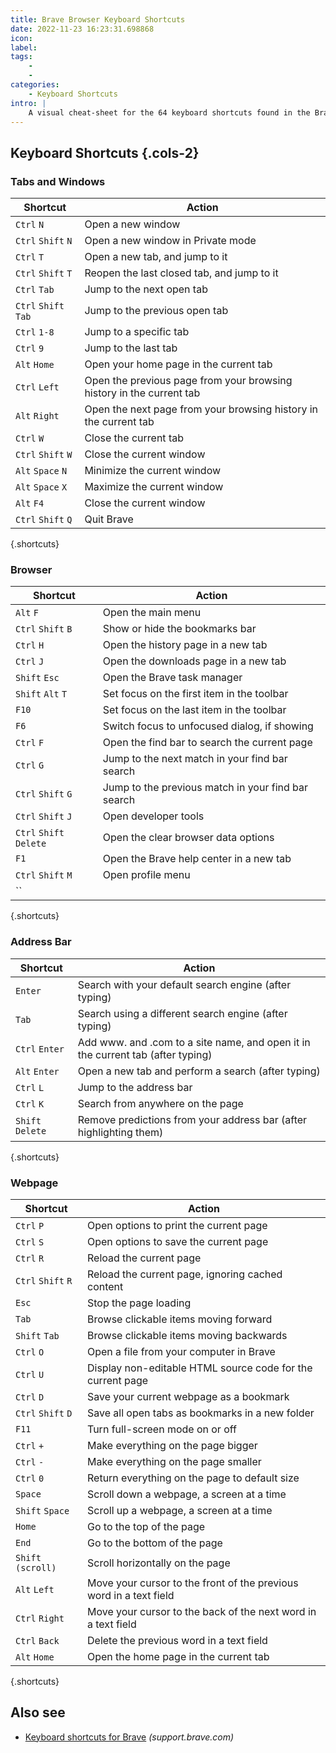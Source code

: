 ```yaml
---
title: Brave Browser Keyboard Shortcuts
date: 2022-11-23 16:23:31.698868
icon: 
label: 
tags: 
    - 
    - 
categories:
    - Keyboard Shortcuts
intro: |
    A visual cheat-sheet for the 64 keyboard shortcuts found in the Brave browser
---
```




Keyboard Shortcuts {.cols-2}
------------------



### Tabs and Windows

Shortcut | Action
---|---
`Ctrl` `N`  | Open a new window
`Ctrl` `Shift` `N`  | Open a new window in Private mode
`Ctrl` `T`  | Open a new tab, and jump to it
`Ctrl` `Shift` `T`  | Reopen the last closed tab, and jump to it
`Ctrl` `Tab`  | Jump to the next open tab
`Ctrl` `Shift` `Tab`  | Jump to the previous open tab
`Ctrl` `1-8`  | Jump to a specific tab
`Ctrl` `9`  | Jump to the last tab
`Alt` `Home`  | Open your home page in the current tab
`Ctrl` `Left`  | Open the previous page from your browsing history in the current tab
`Alt` `Right`  | Open the next page from your browsing history in the current tab
`Ctrl` `W`  | Close the current tab
`Ctrl` `Shift` `W`  | Close the current window
`Alt` `Space` `N`  | Minimize the current window
`Alt` `Space` `X`  | Maximize the current window
`Alt` `F4`  | Close the current window
`Ctrl` `Shift` `Q`  | Quit Brave
{.shortcuts}


### Browser

Shortcut | Action
---|---
`Alt` `F`  | Open the main menu
`Ctrl` `Shift` `B`  | Show or hide the bookmarks bar
`Ctrl` `H`  | Open the history page in a new tab
`Ctrl` `J`  | Open the downloads page in a new tab
`Shift` `Esc`  | Open the Brave task manager
`Shift` `Alt` `T`  | Set focus on the first item in the toolbar
`F10`  | Set focus on the last item in the toolbar
`F6`  | Switch focus to unfocused dialog, if showing
`Ctrl` `F`  | Open the find bar to search the current page
`Ctrl` `G`  | Jump to the next match in your find bar search
`Ctrl` `Shift` `G`  | Jump to the previous match in your find bar search
`Ctrl` `Shift` `J`  | Open developer tools
`Ctrl` `Shift` `Delete`  | Open the clear browser data options
`F1`  | Open the Brave help center in a new tab
`Ctrl` `Shift` `M`  | Open profile menu
``  | 
{.shortcuts}


### Address Bar

Shortcut | Action
---|---
`Enter`  | Search with your default search engine (after typing)
`Tab`  | Search using a different search engine (after typing)
`Ctrl` `Enter`  | Add www. and .com to a site name, and open it in the current tab (after typing)
`Alt` `Enter`  | Open a new tab and perform a search (after typing)
`Ctrl` `L`  | Jump to the address bar
`Ctrl` `K`  | Search from anywhere on the page
`Shift` `Delete`  | Remove predictions from your address bar (after highlighting them)
{.shortcuts}


### Webpage

Shortcut | Action
---|---
`Ctrl` `P`  | Open options to print the current page
`Ctrl` `S`  | Open options to save the current page
`Ctrl` `R`  | Reload the current page
`Ctrl` `Shift` `R`  | Reload the current page, ignoring cached content
`Esc`  | Stop the page loading
`Tab`  | Browse clickable items moving forward
`Shift` `Tab`  | Browse clickable items moving backwards
`Ctrl` `O`  | Open a file from your computer in Brave
`Ctrl` `U`  | Display non-editable HTML source code for the current page
`Ctrl` `D`  | Save your current webpage as a bookmark
`Ctrl` `Shift` `D`  | Save all open tabs as bookmarks in a new folder
`F11`  | Turn full-screen mode on or off
`Ctrl` `+`  | Make everything on the page bigger
`Ctrl` `-`  | Make everything on the page smaller
`Ctrl` `0`  | Return everything on the page to default size
`Space`  | Scroll down a webpage, a screen at a time
`Shift` `Space`  | Scroll up a webpage, a screen at a time
`Home`  | Go to the top of the page
`End`  | Go to the bottom of the page
`Shift` `(scroll)`  | Scroll horizontally on the page
`Alt` `Left`  | Move your cursor to the front of the previous word in a text field
`Ctrl` `Right`  | Move your cursor to the back of the next word in a text field
`Ctrl` `Back`  | Delete the previous word in a text field
`Alt` `Home`  | Open the home page in the current tab
{.shortcuts}




Also see
--------
- [Keyboard shortcuts for Brave](https://support.brave.com/hc/en-us/articles/360032272171-What-keyboard-shortcuts-can-I-use-in-Brave-) _(support.brave.com)_

